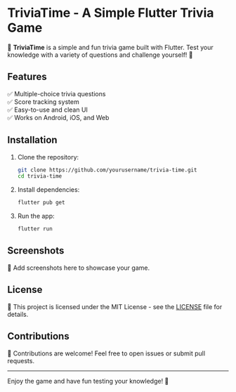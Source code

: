 # TriviaTime - A Simple Flutter Trivia Game

🧠 **TriviaTime** is a simple and fun trivia game built with Flutter. Test your knowledge with a variety of questions and challenge yourself! 🚀

## Features
✅ Multiple-choice trivia questions  
✅ Score tracking system  
✅ Easy-to-use and clean UI  
✅ Works on Android, iOS, and Web  

## Installation
1. Clone the repository:
   ```sh
   git clone https://github.com/yourusername/trivia-time.git
   cd trivia-time
   ```  
2. Install dependencies:
   ```sh
   flutter pub get
   ```  
3. Run the app:
   ```sh
   flutter run
   ```  

## Screenshots
📸 Add screenshots here to showcase your game.

## License
📝 This project is licensed under the MIT License - see the [LICENSE](LICENSE) file for details.

## Contributions
🤝 Contributions are welcome! Feel free to open issues or submit pull requests.

---
Enjoy the game and have fun testing your knowledge! 🎉

